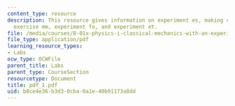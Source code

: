 ```yaml
---
content_type: resource
description: This resource gives information on experiment es, making clip leads,
  exercise mm, experiment fo, and experiment et.
file: /media/courses/8-01x-physics-i-classical-mechanics-with-an-experimental-focus-fall-2002/b8ce4e36b3d30cba0a1e40b91173a8dd_pdf_1.pdf
file_type: application/pdf
learning_resource_types:
- Labs
ocw_type: OCWFile
parent_title: Labs
parent_type: CourseSection
resourcetype: Document
title: pdf_1.pdf
uid: b8ce4e36-b3d3-0cba-0a1e-40b91173a8dd
---
```

